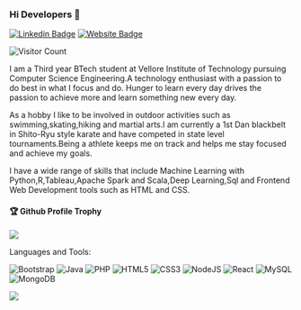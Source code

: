 ### Hi Developers 👋

[![Linkedin Badge](https://img.shields.io/badge/-Deepesh-blue?style=flat-square&logo=Linkedin&logoColor=white&link=https://www.linkedin.com/in/deepesh-durairajan-90135719b/)](https://www.linkedin.com/in/deepesh-durairajan-90135719b/)
[![Website Badge](https://img.shields.io/badge/WebSite-Deepesh-green)](https://deepeshdurairajan.github.io/deepesh_profile/)

![Visitor Count](https://profile-counter.glitch.me/deepeshdurairajan/count.svg)

I am a Third year BTech student at Vellore Institute of Technology pursuing Computer Science Engineering.A technology enthusiast with a passion to do best in what I focus and do. Hunger to learn every day drives the passion to achieve more and learn something new every day.

As a hobby I like to be involved in outdoor activities such as swimming,skating,hiking and martial arts.I am currently a 1st Dan blackbelt in Shito-Ryu style karate and have competed in state level tournaments.Being a athlete keeps me on track and helps me stay focused and achieve my goals.

I have a wide range of skills that include Machine Learning with Python,R,Tableau,Apache Spark and Scala,Deep Learning,Sql and Frontend Web Development tools such as HTML and CSS.

<div>
  <h4>🏆 Github Profile Trophy</h4>
  <a href="https://github.com/ryo-ma/github-profile-trophy">
    <img src="https://github-profile-trophy.vercel.app/?username=deepeshdurairajan&column=7"/>
  </a>
</div>

Languages and Tools: 

<img alt="Bootstrap" src="https://img.shields.io/badge/bootstrap-%23563D7C.svg?style=flat-square&logo=bootstrap&logoColor=white"/> <img alt="Java" src="https://img.shields.io/badge/java-%23ED8B00.svg?style=flat-square&logo=java&logoColor=white"/> <img alt="PHP" src="https://img.shields.io/badge/php-%23777BB4.svg?style=flat-square&logo=php&logoColor=white"/> <img alt="HTML5" src="https://img.shields.io/badge/html5-%23E34F26.svg?style=flat-square&logo=html5&logoColor=white"/> <img alt="CSS3" src="https://img.shields.io/badge/css3-%231572B6.svg?style=flat-square&logo=css3&logoColor=white"/> <img alt="NodeJS" src="https://img.shields.io/badge/node.js-%2343853D.svg?style=flat-square&logo=node-dot-js&logoColor=white"/> <img alt="React" src="https://img.shields.io/badge/react-%2320232a.svg?style=flat-square&logo=react&logoColor=%2361DAFB"/> <img alt="MySQL" src="https://img.shields.io/badge/mysql-%2300f.svg?style=flat-square&logo=mysql&logoColor=white"/> <img alt="MongoDB" src ="https://img.shields.io/badge/MongoDB-%234ea94b.svg?style=flat-square&logo=mongodb&logoColor=white"/>

![](https://activity-graph.herokuapp.com/graph?username=deepeshdurairajan&theme=react-dark&area=true)
<!--
**deepeshdurairajan/deepeshdurairajan** is a ✨ _special_ ✨ repository because its `README.md` (this file) appears on your GitHub profile.

Here are some ideas to get you started:

- 🔭 I’m currently working on ...
- 🌱 I’m currently learning ...
- 👯 I’m looking to collaborate on ...
- 🤔 I’m looking for help with ...
- 💬 Ask me about ...
- 📫 How to reach me: ...
- 😄 Pronouns: ...
- ⚡ Fun fact: .....

-->


